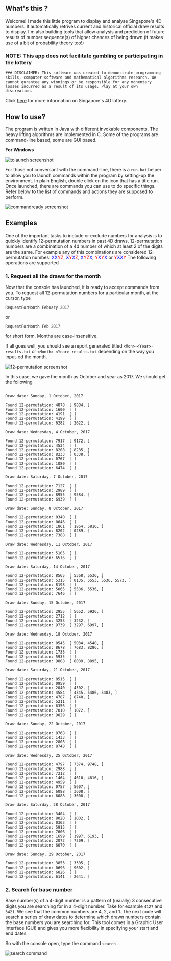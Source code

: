 ## What's this ?

Welcome! I made this little program to display and analyse Singapore's 4D numbers. It automatically retrives current and historical official draw results to display. I'm also building tools that allow analysis and prediction of future results of number sequence(s) of higher chances of being drawn (it makes use of a bit of probability theory too!)

### NOTE: This app does not facilitate gambling or participating in the lottery

```### DISCLAIMER: This software was created to demonstrate programming skills, computer software and mathematical algorithms research. We cannot gurantee any winnings or be responsible for any monentary losses incurred as a result of its usage. Play at your own discreation.```

Click [here](http://www.singaporepools.com.sg/landing/en/Pages/index.html) for more information on Singapore's 4D lottery.

## How to use?

The program is written in Java with different invokable components. The heavy lifting algorithms are implemented in C. Some of the programs are command-line based, some are GUI based.

**__For Windows__**

![tolaunch screenshot](https://i.imgur.com/rEiojQi.png)


For those not conversant with the command-line, there is a `run.bat` helper to allow you to launch commands within the program by setting-up the environment. In plain English, double click on the icon that has a title run. Once launched, there are commands you can use to do specific things. Refer below to the list of commands and actions they are supposed to perform.

![commandready screenshot](https://i.imgur.com/2uMPbjY.png)

## Examples

One of the important tasks to include or exclude numbers for analysis is to quickly identify 12-permutation numbers in past 4D draws. 12-permutation numbers are a combination of a 4d number of which at least 2 of the digits are the same. For example any of this combinations are considered 12-permutation numbes: <span style="color:blue">XX</span><span style="color:red">YZ</span>, <span style="color:blue">X</span><span style="color:red">Y</span><span style="color:blue">X</span><span style="color:red">Z</span>, <span style="color:blue">X</span><span style="color:red">YZ</span><span style="color:blue">X</span>, <span style="color:red">Y</span><span style="color:blue">X</span><span style="color:red">Y</span><span style="color:blue">X</span> or <span style="color:red">Y</span><span style="color:blue">XX</span><span style="color:red">Y</span>
The following operations are supported - 

### 1. Request all the draws for the month

Now that the console has launched, it is ready to accept commands from you. To request all 12-permutation numbers for a particular month, at the cursor, type

```RequestForMonth Febuary 2017```

or

```RequestForMonth Feb 2017```

for short form. Months are case-insensitive. 

If all goes well, you should see a report generated titled `<Mon>-<Year>-results.txt` or `<Month>-<Year>-results.txt` depending on the way you input-ed the month.

![12-permutation screenshot](https://i.imgur.com/w9HPmJJ.png)

In this case, we gave the month as October and year as 2017. We should get the following

```

Draw date: Sunday, 1 October, 2017

Found 12-permutation: 4878  [ 9884, ]
Found 12-permutation: 1600  [ ]
Found 12-permutation: 4191  [ ]
Found 12-permutation: 4199  [ ]
Found 12-permutation: 6282  [ 2622, ]

Draw date: Wednesday, 4 October, 2017

Found 12-permutation: 7917  [ 9172, ]
Found 12-permutation: 4534  [ ]
Found 12-permutation: 8208  [ 8285, ]
Found 12-permutation: 8233  [ 0338, ]
Found 12-permutation: 0767  [ ]
Found 12-permutation: 1080  [ ]
Found 12-permutation: 6474  [ ]

Draw date: Saturday, 7 October, 2017

Found 12-permutation: 7127  [ ]
Found 12-permutation: 2989  [ ]
Found 12-permutation: 8955  [ 9584, ]
Found 12-permutation: 6939  [ ]

Draw date: Sunday, 8 October, 2017

Found 12-permutation: 0340  [ ]
Found 12-permutation: 0646  [ ]
Found 12-permutation: 1861  [ 1864, 5816, ]
Found 12-permutation: 8202  [ 0289, ]
Found 12-permutation: 7388  [ ]

Draw date: Wednesday, 11 October, 2017

Found 12-permutation: 5105  [ ]
Found 12-permutation: 6576  [ ]

Draw date: Saturday, 14 October, 2017

Found 12-permutation: 8565  [ 5368, 5536, ]
Found 12-permutation: 5315  [ 0135, 5553, 5536, 5573, ]
Found 12-permutation: 8198  [ ]
Found 12-permutation: 5065  [ 5586, 5536, ]
Found 12-permutation: 7646  [ ]

Draw date: Sunday, 15 October, 2017

Found 12-permutation: 2955  [ 5652, 5926, ]
Found 12-permutation: 2712  [ ]
Found 12-permutation: 3253  [ 3232, ]
Found 12-permutation: 9739  [ 3297, 6997, ]

Draw date: Wednesday, 18 October, 2017

Found 12-permutation: 0545  [ 5034, 4540, ]
Found 12-permutation: 8678  [ 7683, 8286, ]
Found 12-permutation: 1733  [ ]
Found 12-permutation: 5935  [ ]
Found 12-permutation: 9808  [ 8009, 8895, ]

Draw date: Saturday, 21 October, 2017

Found 12-permutation: 8515  [ ]
Found 12-permutation: 0959  [ ]
Found 12-permutation: 2040  [ 4502, ]
Found 12-permutation: 4584  [ 4345, 5486, 5483, ]
Found 12-permutation: 4787  [ 8740, ]
Found 12-permutation: 5211  [ ]
Found 12-permutation: 6356  [ ]
Found 12-permutation: 7010  [ 1072, ]
Found 12-permutation: 9829  [ ]

Draw date: Sunday, 22 October, 2017

Found 12-permutation: 8768  [ ]
Found 12-permutation: 1433  [ ]
Found 12-permutation: 2808  [ ]
Found 12-permutation: 8748  [ ]

Draw date: Wednesday, 25 October, 2017

Found 12-permutation: 4797  [ 7374, 9748, ]
Found 12-permutation: 2988  [ ]
Found 12-permutation: 7212  [ ]
Found 12-permutation: 1464  [ 4610, 4816, ]
Found 12-permutation: 4959  [ ]
Found 12-permutation: 0757  [ 5607, ]
Found 12-permutation: 6088  [ 3608, ]
Found 12-permutation: 6088  [ 3608, ]

Draw date: Saturday, 28 October, 2017

Found 12-permutation: 3404  [ ]
Found 12-permutation: 8020  [ 1002, ]
Found 12-permutation: 0363  [ ]
Found 12-permutation: 5915  [ ]
Found 12-permutation: 7606  [ ]
Found 12-permutation: 1699  [ 1997, 6193, ]
Found 12-permutation: 2072  [ 7209, ]
Found 12-permutation: 6070  [ ]

Draw date: Sunday, 29 October, 2017

Found 12-permutation: 3853  [ 3305, ]
Found 12-permutation: 0696  [ 9602, ]
Found 12-permutation: 6826  [ ]
Found 12-permutation: 6141  [ 2641, ]
```

### 2. Search for base number

Base number(s) of a 4-digit number is a pattern of (usually) 3 consecutive digits you are searching for in a 4-digit number. Take for example `4127` and `3421`. We see that the common numbers are 4, 2, and 1. The next code will search a series of draw dates to determine which drawn numbers contain the base numbers you are searching for. This tool comes in a Graphic User Interface (GUI) and gives you more flexibility in specifying your start and end dates.

So with the console open, type the command `search`

![search command](https://i.imgur.com/maLPiWx.png)





